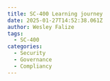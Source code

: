 ```yaml
---
title: SC-400 Learning journey
date: 2025-01-27T14:52:38.061Z
author: Wesley Falize
tags:
  - SC-400
categories:
  - Security
  - Governance
  - Compliancy
---
```


